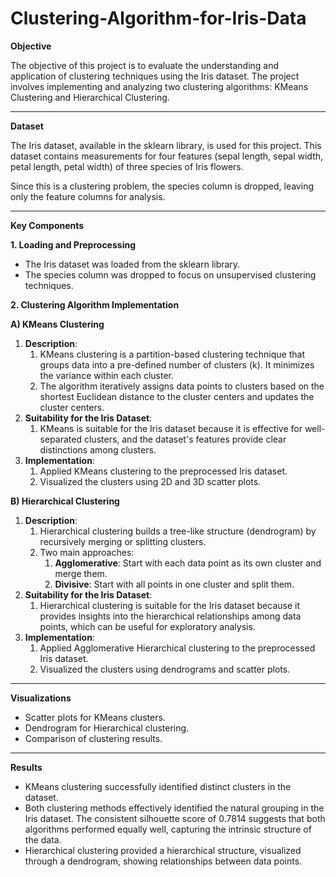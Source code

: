 # Clustering-Algorithm-for-Iris-Data

**Objective**

The objective of this project is to evaluate the understanding and application of clustering techniques using the Iris dataset. The project involves implementing and analyzing two clustering algorithms: KMeans Clustering and Hierarchical Clustering.

-----
**Dataset**

The Iris dataset, available in the sklearn library, is used for this project. This dataset contains measurements for four features (sepal length, sepal width, petal length, petal width) of three species of Iris flowers.

Since this is a clustering problem, the species column is dropped, leaving only the feature columns for analysis.

-----
**Key Components**

**1. Loading and Preprocessing** 

- The Iris dataset was loaded from the sklearn library.
- The species column was dropped to focus on unsupervised clustering techniques.

**2. Clustering Algorithm Implementation** 

**A) KMeans Clustering** 

1. **Description**:
   1. KMeans clustering is a partition-based clustering technique that groups data into a pre-defined number of clusters (k). It minimizes the variance within each cluster.
   1. The algorithm iteratively assigns data points to clusters based on the shortest Euclidean distance to the cluster centers and updates the cluster centers.
1. **Suitability for the Iris Dataset**:
   1. KMeans is suitable for the Iris dataset because it is effective for well-separated clusters, and the dataset's features provide clear distinctions among clusters.
1. **Implementation**:
   1. Applied KMeans clustering to the preprocessed Iris dataset.
   1. Visualized the clusters using 2D and 3D scatter plots.

**B) Hierarchical Clustering** 

1. **Description**:
   1. Hierarchical clustering builds a tree-like structure (dendrogram) by recursively merging or splitting clusters.
   1. Two main approaches:
      1. **Agglomerative**: Start with each data point as its own cluster and merge them.
      1. **Divisive**: Start with all points in one cluster and split them.
1. **Suitability for the Iris Dataset**:
   1. Hierarchical clustering is suitable for the Iris dataset because it provides insights into the hierarchical relationships among data points, which can be useful for exploratory analysis.
1. **Implementation**:
   1. Applied Agglomerative Hierarchical clustering to the preprocessed Iris dataset.
   1. Visualized the clusters using dendrograms and scatter plots.
-----
**Visualizations**

- Scatter plots for KMeans clusters.
- Dendrogram for Hierarchical clustering.
- Comparison of clustering results.
-----
**Results**

- KMeans clustering successfully identified distinct clusters in the dataset.
- Both clustering methods effectively identified the natural grouping in the Iris dataset. The consistent silhouette score of 0.7814 suggests that both algorithms performed equally well, capturing the intrinsic structure of the data.
- Hierarchical clustering provided a hierarchical structure, visualized through a dendrogram, showing relationships between data points.

